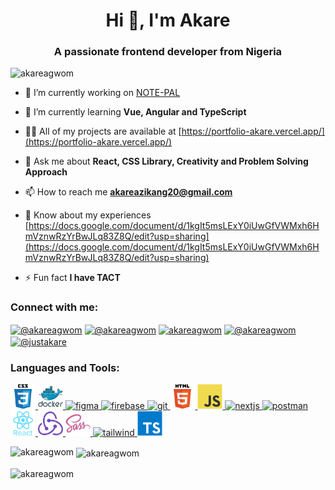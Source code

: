 <h1 align="center">Hi 👋, I'm Akare</h1>
<h3 align="center">A passionate frontend developer from Nigeria</h3>

<p align="left"> <img src="https://komarev.com/ghpvc/?username=akareagwom&label=Profile%20views&color=0e75b6&style=flat" alt="akareagwom" /> </p>

- 🔭 I’m currently working on [NOTE-PAL](https://github.com/akareagwom/note-pal)

- 🌱 I’m currently learning **Vue, Angular and TypeScript**

- 👨‍💻 All of my projects are available at [https://portfolio-akare.vercel.app/](https://portfolio-akare.vercel.app/)

- 💬 Ask me about **React, CSS Library, Creativity and Problem Solving Approach**

- 📫 How to reach me **akareazikang20@gmail.com**

- 📄 Know about my experiences [https://docs.google.com/document/d/1kgIt5msLExY0iUwGfVWMxh6HmVznwRzYrBwJLq83Z8Q/edit?usp=sharing](https://docs.google.com/document/d/1kgIt5msLExY0iUwGfVWMxh6HmVznwRzYrBwJLq83Z8Q/edit?usp=sharing)

- ⚡ Fun fact **I have TACT**

<h3 align="left">Connect with me:</h3>
<p align="left">
<a href="https://codepen.io/@akareagwom" target="blank"><img align="center" src="https://raw.githubusercontent.com/rahuldkjain/github-profile-readme-generator/master/src/images/icons/Social/codepen.svg" alt="@akareagwom" height="30" width="40" /></a>
<a href="https://dev.to/@akareagwom" target="blank"><img align="center" src="https://raw.githubusercontent.com/rahuldkjain/github-profile-readme-generator/master/src/images/icons/Social/devto.svg" alt="@akareagwom" height="30" width="40" /></a>
<a href="https://twitter.com/akareagwom" target="blank"><img align="center" src="https://raw.githubusercontent.com/rahuldkjain/github-profile-readme-generator/master/src/images/icons/Social/twitter.svg" alt="akareagwom" height="30" width="40" /></a>
<a href="https://codesandbox.com/@akareagwom" target="blank"><img align="center" src="https://raw.githubusercontent.com/rahuldkjain/github-profile-readme-generator/master/src/images/icons/Social/codesandbox.svg" alt="@akareagwom" height="30" width="40" /></a>
<a href="https://instagram.com/@justakare" target="blank"><img align="center" src="https://raw.githubusercontent.com/rahuldkjain/github-profile-readme-generator/master/src/images/icons/Social/instagram.svg" alt="@justakare" height="30" width="40" /></a>
</p>

<h3 align="left">Languages and Tools:</h3>
<p align="left"> <a href="https://www.w3schools.com/css/" target="_blank" rel="noreferrer"> <img src="https://raw.githubusercontent.com/devicons/devicon/master/icons/css3/css3-original-wordmark.svg" alt="css3" width="40" height="40"/> </a> <a href="https://www.docker.com/" target="_blank" rel="noreferrer"> <img src="https://raw.githubusercontent.com/devicons/devicon/master/icons/docker/docker-original-wordmark.svg" alt="docker" width="40" height="40"/> </a> <a href="https://www.figma.com/" target="_blank" rel="noreferrer"> <img src="https://www.vectorlogo.zone/logos/figma/figma-icon.svg" alt="figma" width="40" height="40"/> </a> <a href="https://firebase.google.com/" target="_blank" rel="noreferrer"> <img src="https://www.vectorlogo.zone/logos/firebase/firebase-icon.svg" alt="firebase" width="40" height="40"/> </a> <a href="https://git-scm.com/" target="_blank" rel="noreferrer"> <img src="https://www.vectorlogo.zone/logos/git-scm/git-scm-icon.svg" alt="git" width="40" height="40"/> </a> <a href="https://www.w3.org/html/" target="_blank" rel="noreferrer"> <img src="https://raw.githubusercontent.com/devicons/devicon/master/icons/html5/html5-original-wordmark.svg" alt="html5" width="40" height="40"/> </a> <a href="https://developer.mozilla.org/en-US/docs/Web/JavaScript" target="_blank" rel="noreferrer"> <img src="https://raw.githubusercontent.com/devicons/devicon/master/icons/javascript/javascript-original.svg" alt="javascript" width="40" height="40"/> </a> <a href="https://nextjs.org/" target="_blank" rel="noreferrer"> <img src="https://cdn.worldvectorlogo.com/logos/nextjs-2.svg" alt="nextjs" width="40" height="40"/> </a> <a href="https://postman.com" target="_blank" rel="noreferrer"> <img src="https://www.vectorlogo.zone/logos/getpostman/getpostman-icon.svg" alt="postman" width="40" height="40"/> </a> <a href="https://reactjs.org/" target="_blank" rel="noreferrer"> <img src="https://raw.githubusercontent.com/devicons/devicon/master/icons/react/react-original-wordmark.svg" alt="react" width="40" height="40"/> </a> <a href="https://redux.js.org" target="_blank" rel="noreferrer"> <img src="https://raw.githubusercontent.com/devicons/devicon/master/icons/redux/redux-original.svg" alt="redux" width="40" height="40"/> </a> <a href="https://sass-lang.com" target="_blank" rel="noreferrer"> <img src="https://raw.githubusercontent.com/devicons/devicon/master/icons/sass/sass-original.svg" alt="sass" width="40" height="40"/> </a> <a href="https://tailwindcss.com/" target="_blank" rel="noreferrer"> <img src="https://www.vectorlogo.zone/logos/tailwindcss/tailwindcss-icon.svg" alt="tailwind" width="40" height="40"/> </a> <a href="https://www.typescriptlang.org/" target="_blank" rel="noreferrer"> <img src="https://raw.githubusercontent.com/devicons/devicon/master/icons/typescript/typescript-original.svg" alt="typescript" width="40" height="40"/> </a> </p>

<p><img align="left" src="https://github-readme-stats.vercel.app/api/top-langs?username=akareagwom&show_icons=true&locale=en&layout=compact" alt="akareagwom" /></p>

<p>&nbsp;<img align="center" src="https://github-readme-stats.vercel.app/api?username=akareagwom&show_icons=true&locale=en" alt="akareagwom" /></p>

<p><img align="center" src="https://github-readme-streak-stats.herokuapp.com/?user=akareagwom&" alt="akareagwom" /></p>


